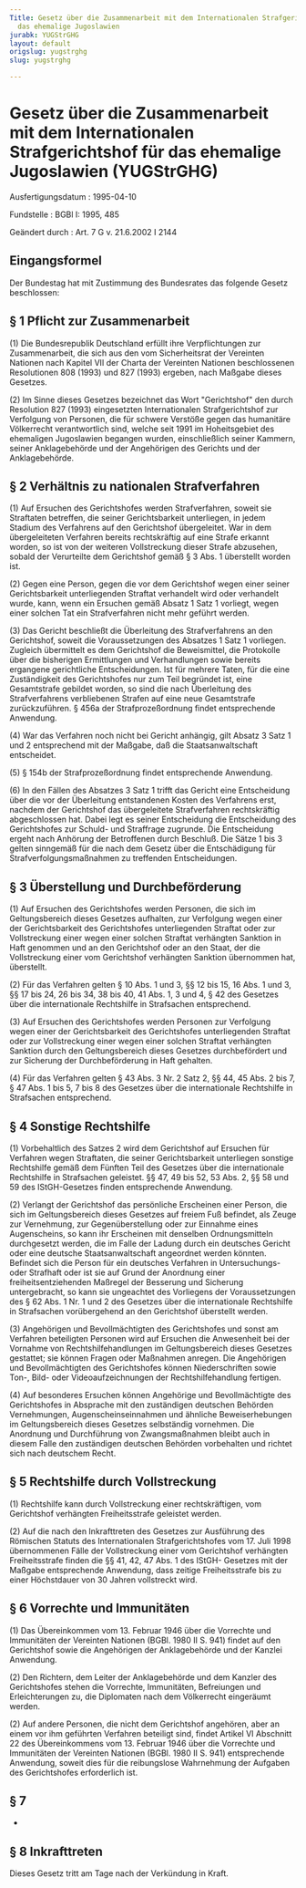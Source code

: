 ```yaml
---
Title: Gesetz über die Zusammenarbeit mit dem Internationalen Strafgerichtshof für
  das ehemalige Jugoslawien
jurabk: YUGStrGHG
layout: default
origslug: yugstrghg
slug: yugstrghg

---
```


# Gesetz über die Zusammenarbeit mit dem Internationalen Strafgerichtshof für das ehemalige Jugoslawien (YUGStrGHG)

Ausfertigungsdatum
:   1995-04-10

Fundstelle
:   BGBl I: 1995, 485

Geändert durch
:   Art. 7 G v. 21.6.2002 I 2144


## Eingangsformel

Der Bundestag hat mit Zustimmung des Bundesrates das folgende Gesetz
beschlossen:


## § 1 Pflicht zur Zusammenarbeit

(1) Die Bundesrepublik Deutschland erfüllt ihre Verpflichtungen zur
Zusammenarbeit, die sich aus den vom Sicherheitsrat der Vereinten
Nationen nach Kapitel VII der Charta der Vereinten Nationen
beschlossenen Resolutionen 808 (1993) und 827 (1993) ergeben, nach
Maßgabe dieses Gesetzes.

(2) Im Sinne dieses Gesetzes bezeichnet das Wort "Gerichtshof" den
durch Resolution 827 (1993) eingesetzten Internationalen
Strafgerichtshof zur Verfolgung von Personen, die für schwere Verstöße
gegen das humanitäre Völkerrecht verantwortlich sind, welche seit 1991
im Hoheitsgebiet des ehemaligen Jugoslawien begangen wurden,
einschließlich seiner Kammern, seiner Anklagebehörde und der
Angehörigen des Gerichts und der Anklagebehörde.


## § 2 Verhältnis zu nationalen Strafverfahren

(1) Auf Ersuchen des Gerichtshofes werden Strafverfahren, soweit sie
Straftaten betreffen, die seiner Gerichtsbarkeit unterliegen, in jedem
Stadium des Verfahrens auf den Gerichtshof übergeleitet. War in dem
übergeleiteten Verfahren bereits rechtskräftig auf eine Strafe erkannt
worden, so ist von der weiteren Vollstreckung dieser Strafe abzusehen,
sobald der Verurteilte dem Gerichtshof gemäß § 3 Abs. 1 überstellt
worden ist.

(2) Gegen eine Person, gegen die vor dem Gerichtshof wegen einer
seiner Gerichtsbarkeit unterliegenden Straftat verhandelt wird oder
verhandelt wurde, kann, wenn ein Ersuchen gemäß Absatz 1 Satz 1
vorliegt, wegen einer solchen Tat ein Strafverfahren nicht mehr
geführt werden.

(3) Das Gericht beschließt die Überleitung des Strafverfahrens an den
Gerichtshof, soweit die Voraussetzungen des Absatzes 1 Satz 1
vorliegen. Zugleich übermittelt es dem Gerichtshof die Beweismittel,
die Protokolle über die bisherigen Ermittlungen und Verhandlungen
sowie bereits ergangene gerichtliche Entscheidungen. Ist für mehrere
Taten, für die eine Zuständigkeit des Gerichtshofes nur zum Teil
begründet ist, eine Gesamtstrafe gebildet worden, so sind die nach
Überleitung des Strafverfahrens verbliebenen Strafen auf eine neue
Gesamtstrafe zurückzuführen. § 456a der Strafprozeßordnung findet
entsprechende Anwendung.

(4) War das Verfahren noch nicht bei Gericht anhängig, gilt Absatz 3
Satz 1 und 2 entsprechend mit der Maßgabe, daß die Staatsanwaltschaft
entscheidet.

(5) § 154b der Strafprozeßordnung findet entsprechende Anwendung.

(6) In den Fällen des Absatzes 3 Satz 1 trifft das Gericht eine
Entscheidung über die vor der Überleitung entstandenen Kosten des
Verfahrens erst, nachdem der Gerichtshof das übergeleitete
Strafverfahren rechtskräftig abgeschlossen hat. Dabei legt es seiner
Entscheidung die Entscheidung des Gerichtshofes zur Schuld- und
Straffrage zugrunde. Die Entscheidung ergeht nach Anhörung der
Betroffenen durch Beschluß. Die Sätze 1 bis 3 gelten sinngemäß für die
nach dem Gesetz über die Entschädigung für Strafverfolgungsmaßnahmen
zu treffenden Entscheidungen.


## § 3 Überstellung und Durchbeförderung

(1) Auf Ersuchen des Gerichtshofes werden Personen, die sich im
Geltungsbereich dieses Gesetzes aufhalten, zur Verfolgung wegen einer
der Gerichtsbarkeit des Gerichtshofes unterliegenden Straftat oder zur
Vollstreckung einer wegen einer solchen Straftat verhängten Sanktion
in Haft genommen und an den Gerichtshof oder an den Staat, der die
Vollstreckung einer vom Gerichtshof verhängten Sanktion übernommen
hat, überstellt.

(2) Für das Verfahren gelten § 10 Abs. 1 und 3, §§ 12 bis 15, 16 Abs.
1 und 3, §§ 17 bis 24, 26 bis 34, 38 bis 40, 41 Abs. 1, 3 und 4, § 42
des Gesetzes über die internationale Rechtshilfe in Strafsachen
entsprechend.

(3) Auf Ersuchen des Gerichtshofes werden Personen zur Verfolgung
wegen einer der Gerichtsbarkeit des Gerichtshofes unterliegenden
Straftat oder zur Vollstreckung einer wegen einer solchen Straftat
verhängten Sanktion durch den Geltungsbereich dieses Gesetzes
durchbefördert und zur Sicherung der Durchbeförderung in Haft
gehalten.

(4) Für das Verfahren gelten § 43 Abs. 3 Nr. 2 Satz 2, §§ 44, 45 Abs.
2 bis 7, § 47 Abs. 1 bis 5, 7 bis 8 des Gesetzes über die
internationale Rechtshilfe in Strafsachen entsprechend.


## § 4 Sonstige Rechtshilfe

(1) Vorbehaltlich des Satzes 2 wird dem Gerichtshof auf Ersuchen für
Verfahren wegen Straftaten, die seiner Gerichtsbarkeit unterliegen
sonstige Rechtshilfe gemäß dem Fünften Teil des Gesetzes über die
internationale Rechtshilfe in Strafsachen geleistet. §§ 47, 49 bis 52,
53 Abs. 2, §§ 58 und 59 des IStGH-Gesetzes finden entsprechende
Anwendung.

(2) Verlangt der Gerichtshof das persönliche Erscheinen einer Person,
die sich im Geltungsbereich dieses Gesetzes auf freiem Fuß befindet,
als Zeuge zur Vernehmung, zur Gegenüberstellung oder zur Einnahme
eines Augenscheins, so kann ihr Erscheinen mit denselben
Ordnungsmitteln durchgesetzt werden, die im Falle der Ladung durch ein
deutsches Gericht oder eine deutsche Staatsanwaltschaft angeordnet
werden könnten. Befindet sich die Person für ein deutsches Verfahren
in Untersuchungs- oder Strafhaft oder ist sie auf Grund der Anordnung
einer freiheitsentziehenden Maßregel der Besserung und Sicherung
untergebracht, so kann sie ungeachtet des Vorliegens der
Voraussetzungen des § 62 Abs. 1 Nr. 1 und 2 des Gesetzes über die
internationale Rechtshilfe in Strafsachen vorübergehend an den
Gerichtshof überstellt werden.

(3) Angehörigen und Bevollmächtigten des Gerichtshofes und sonst am
Verfahren beteiligten Personen wird auf Ersuchen die Anwesenheit bei
der Vornahme von Rechtshilfehandlungen im Geltungsbereich dieses
Gesetzes gestattet; sie können Fragen oder Maßnahmen anregen. Die
Angehörigen und Bevollmächtigten des Gerichtshofes können
Niederschriften sowie Ton-, Bild- oder Videoaufzeichnungen der
Rechtshilfehandlung fertigen.

(4) Auf besonderes Ersuchen können Angehörige und Bevollmächtigte des
Gerichtshofes in Absprache mit den zuständigen deutschen Behörden
Vernehmungen, Augenscheinseinnahmen und ähnliche Beweiserhebungen im
Geltungsbereich dieses Gesetzes selbständig vornehmen. Die Anordnung
und Durchführung von Zwangsmaßnahmen bleibt auch in diesem Falle den
zuständigen deutschen Behörden vorbehalten und richtet sich nach
deutschem Recht.


## § 5 Rechtshilfe durch Vollstreckung

(1) Rechtshilfe kann durch Vollstreckung einer rechtskräftigen, vom
Gerichtshof verhängten Freiheitsstrafe geleistet werden.

(2) Auf die nach den Inkrafttreten des Gesetzes zur Ausführung des
Römischen Statuts des Internationalen Strafgerichtshofes vom 17. Juli
1998 übernommenen Fälle der Vollstreckung einer vom Gerichtshof
verhängten Freiheitsstrafe finden die §§ 41, 42, 47 Abs. 1 des IStGH-
Gesetzes mit der Maßgabe entsprechende Anwendung, dass zeitige
Freiheitsstrafe bis zu einer Höchstdauer von 30 Jahren vollstreckt
wird.


## § 6 Vorrechte und Immunitäten

(1) Das Übereinkommen vom 13. Februar 1946 über die Vorrechte und
Immunitäten der Vereinten Nationen (BGBl. 1980 II S. 941) findet auf
den Gerichtshof sowie die Angehörigen der Anklagebehörde und der
Kanzlei Anwendung.

(2) Den Richtern, dem Leiter der Anklagebehörde und dem Kanzler des
Gerichtshofes stehen die Vorrechte, Immunitäten, Befreiungen und
Erleichterungen zu, die Diplomaten nach dem Völkerrecht eingeräumt
werden.

(2) Auf andere Personen, die nicht dem Gerichtshof angehören, aber an
einem vor ihm geführten Verfahren beteiligt sind, findet Artikel VI
Abschnitt 22 des Übereinkommens vom 13. Februar 1946 über die
Vorrechte und Immunitäten der Vereinten Nationen (BGBl. 1980 II S.
941) entsprechende Anwendung, soweit dies für die reibungslose
Wahrnehmung der Aufgaben des Gerichtshofes erforderlich ist.


## § 7

-


## § 8 Inkrafttreten

Dieses Gesetz tritt am Tage nach der Verkündung in Kraft.


